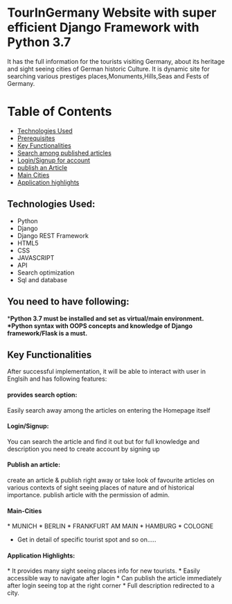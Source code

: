 # TourInGermany Website with super efficient Django Framework with Python 3.7
It has the full information for the tourists visiting Germany, about its heritage and sight seeing cities of German historic Culture.
It is dynamic site for searching various prestiges places,Monuments,Hills,Seas and Fests of Germany.

# Table of Contents
* [Technologies Used](#Technologies-Used)
* [Prerequisites](#prerequisites)
* [Key Functionalities](#key-functionality)
 * [Search among published articles](#Search-among-published-articles)
 * [Login/Signup for account](#Login/Signup)
 * [publish an Article](#publishanArticle)
 * [Main Cities](#main-Cities)
* [Application highlights](#highlights)

<a Technologies-Used></a>
## Technologies Used:
* Python
* Django 
* Django REST Framework
* HTML5
* CSS
* JAVASCRIPT
* API
* Search optimization
* Sql and database

<a name="prerequisites"></a>
## You need to have following:
*<b>Python 3.7 must be installed and set as virtual/main environment.
*Python syntax with OOPS concepts and knowledge of Django framework/Flask is a must.</b>

<a name="key-functionality"></a>
## Key Functionalities
After successful implementation, it will be able to interact with user in Englsih and has following features:
<a name="Search-among-published-articles"></a>
<h4>provides search option:</h4> 
Easily search away among the articles on entering the Homepage itself

<a name="Login/signup"></a>
<h4>Login/Signup:</h4> 
You can search the article and find it out but for full knowledge and description you need to create account by signing up

<a name="publishanArticle"></a>
<h4>Publish an article:</h4> 
create an article & publish right away or take look of favourite articles on various contexts of sight seeing places of nature and of historical importance.
publish article with the permission of admin.

<a name="main-Cities"></a>
<h4>Main-Cities</h4>
* MUNICH
* BERLIN
* FRANKFURT AM MAIN
* HAMBURG
* COLOGNE

* Get in detail of specific tourist spot and so on.....

<a name="highlights"></a>
<h4>Application Highlights:</h4>
* It provides many sight seeing places info for new tourists.
* Easily accessible way to navigate after login
* Can publish the article immediately after login seeing top at the right corner
* Full description redirected to a city.

